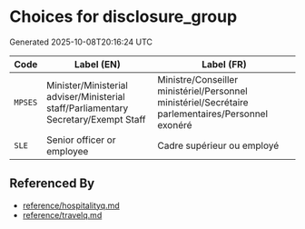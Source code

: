 # Choices for disclosure_group

Generated 2025-10-08T20:16:24 UTC

| Code | Label (EN) | Label (FR) |
|------|------------|------------|
| `MPSES` | Minister/Ministerial adviser/Ministerial staff/Parliamentary Secretary/Exempt Staff | Ministre/Conseiller ministériel/Personnel ministériel/Secrétaire parlementaires/Personnel exonéré |
| `SLE` | Senior officer or employee | Cadre supérieur ou employé |


## Referenced By

- [reference/hospitalityq.md](../reference/hospitalityq.md)
- [reference/travelq.md](../reference/travelq.md)
